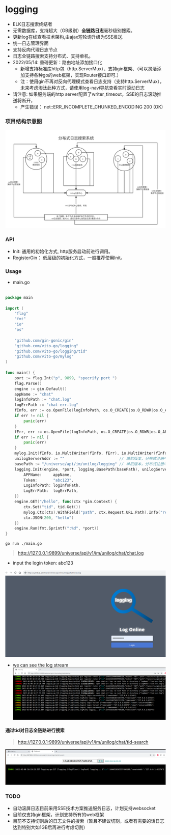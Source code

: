 # logging

- ELK日志搜索终结者
- 无需数据库，支持超大（GB级别）**全链路日志**毫秒级别搜索。
- 更新log在线查看技术架构,由ajax短轮询升级为SSE推送.
- 统一日志管理界面
- 支持反向代理日志节点
- 日志全链路搜索支持分布式、支持单机。
- 2022/05/14: 重磅更新：路由地址添加接口化
    - 新增支持标准库http包（http.ServerMux）、支持gin框架、（可以灵活添加支持各种go的web框架，实现Router接口即可.）
    - 注：使用gin不再对反向代理模式查看日志支持（支持http.ServerMux），未来考虑淘汰此种方式，请使用log-navi导航查看实时滚动日志
- 请注意: 如果服务端的http server配置了writer_timeout，SSE的日志滚动推送将断开，
    - 产生错误： net::ERR_INCOMPLETE_CHUNKED_ENCODING 200 (OK)

### 项目结构示意图

![avatar](images/logging.png)

### API

- Init:   通用的初始化方式, http服务启动前进行调用。
- RegisterGin： 低层级的初始化方式，一般推荐使用Init。

### Usage

- main.go

```go

package main

import (
	"flag"
	"fmt"
	"io"
	"os"

	"github.com/gin-gonic/gin"
	"github.com/vito-go/logging"
	"github.com/vito-go/logging/tid"
	"github.com/vito-go/mylog"
)

func main() {
	port := flag.Int("p", 9899, "specrify port ")
	flag.Parse()
	engine := gin.Default()
	appName := "chat"
	logInfoPath := "chat.log"
	logErrPath := "chat-err.log"
	fInfo, err := os.OpenFile(logInfoPath, os.O_CREATE|os.O_RDWR|os.O_APPEND, 0644)
	if err != nil {
		panic(err)
	}
	fErr, err := os.OpenFile(logInfoPath, os.O_CREATE|os.O_RDWR|os.O_APPEND, 0644)
	if err != nil {
		panic(err)
	}
	mylog.Init(fInfo, io.MultiWriter(fInfo, fErr), io.MultiWriter(fInfo, fErr), "tid")
	unilogServerAddr := ""                        // 单机版本，分布式注册中心地址可为空
	basePath := "/universe/api/im/unilog/logging" // 单机版本，分布式注册中心地址可为空
	logging.Init(engine, *port, logging.BasePath(basePath), unilogServerAddr, logging.Config{
		APPName:     appName,
		Token:       "abc123",
		LogInfoPath: logInfoPath,
		LogErrPath:  logErrPath,
	})
	engine.GET("/hello", func(ctx *gin.Context) {
		ctx.Set("tid", tid.Get())
		mylog.Ctx(ctx).WithField("path", ctx.Request.URL.Path).Info("request==>")
		ctx.JSON(200, "hello")
	})
	engine.Run(fmt.Sprintf(":%d", *port))
}

```

```shell
go run ./main.go
```

> http://127.0.0.1:9899/universe/api/v1/im/unilog/chat/chat.log

- input the login token: abc123

![avatar](images/login.png)

- we can see the log stream
  ![avatar](images/log.png)

#### 通过tid对日志全链路进行搜索

> http://127.0.0.1:9899/universe/api/v1/im/unilog/chat/tid-search

![avatar](images/tid-search.png)

### TODO

- 自动滚屏日志目前采用SSE技术方案推送服务日志，计划支持websocket
- 目前仅支持gin框架，计划支持所有的web框架
- 目前不支持切割后的日志文件的搜索（暂且不建议切割，或者有需要的话日志达到特别大如1GB后再进行考虑切割）
